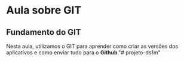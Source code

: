 # Aula sobre GIT 
## Fundamento do GIT

Nesta aula, utilizamos o GIT para aprender como criar as versões dos aplicativos e como enviar tudo para o **Github**."# projeto-ds1m"  
